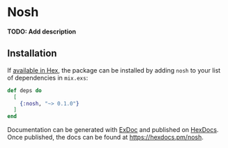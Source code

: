 # Nosh

**TODO: Add description**

## Installation

If [available in Hex](https://hex.pm/docs/publish), the package can be installed
by adding `nosh` to your list of dependencies in `mix.exs`:

```elixir
def deps do
  [
    {:nosh, "~> 0.1.0"}
  ]
end
```

Documentation can be generated with [ExDoc](https://github.com/elixir-lang/ex_doc)
and published on [HexDocs](https://hexdocs.pm). Once published, the docs can
be found at <https://hexdocs.pm/nosh>.

